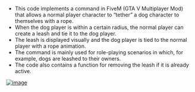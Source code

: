 - This code implements a command in FiveM (GTA V Multiplayer Mod) that allows a normal player character to “tether” a dog character to themselves with a rope. 
- When the dog player is within a certain radius, the normal player can create a leash and tie it to the dog player. 
- The leash is displayed visually and the dog player is tied to the normal player with a rope animation. 
- The command is mainly used for role-playing scenarios in which, for example, dogs are leashed to their owners. 
- The code also contains a function for removing the leash if it is already active.

[![image](https://github.com/user-attachments/assets/ac9ceb3b-aadf-49d0-95f3-91e27e8c83a6)](https://www.lcpdfr.com/downloads/gta4mods/scripts/1706-vdh-k-9-script/)

